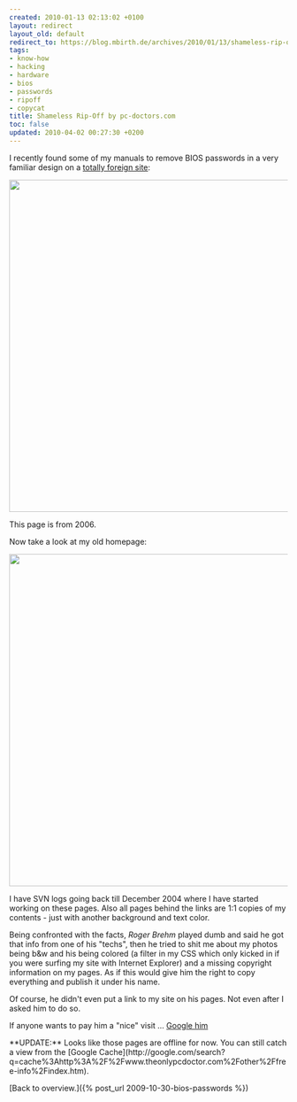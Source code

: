 ```yaml
---
created: 2010-01-13 02:13:02 +0100
layout: redirect
layout_old: default
redirect_to: https://blog.mbirth.de/archives/2010/01/13/shameless-rip-off-by-pc-doctors.com.html
tags:
- know-how
- hacking
- hardware
- bios
- passwords
- ripoff
- copycat
title: Shameless Rip-Off by pc-doctors.com
toc: false
updated: 2010-04-02 00:27:30 +0200
---
```


I recently found some of my manuals to remove BIOS passwords in a very familiar design on a
[totally foreign site](http://www.pc-doctors.com/other/free-info/):

<img src="{{ site.url }}/assets/ripoff-pcdoctors.png" alt="" width="600" />

This page is from 2006.


Now take a look at my old homepage:

<img src="{{ site.url }}/assets/original-riddick.png" alt="" width="600" />

I have SVN logs going back till December 2004 where I have started working on these pages. Also all pages behind the
links are 1:1 copies of my contents - just with another background and text color.


Being confronted with the facts, *Roger Brehm* played dumb and said he got that info from one of his "techs", then he
tried to shit me about my photos being b&w and his being colored (a filter in my CSS which only kicked in if you were
surfing my site with Internet Explorer) and a missing copyright information on my pages. As if this would give him the
right to copy everything and publish it under his name.

Of course, he didn't even put a link to my site on his pages. Not even after I asked him to do so.

If anyone wants to pay him a "nice" visit ... [Google him](http://google.com/search?q="Roger+Brehm"+hampton)

<p><div class="notetip" markdown="1">
**UPDATE:** Looks like those pages are offline for now. You can still catch a view from the
[Google Cache](http://google.com/search?q=cache%3Ahttp%3A%2F%2Fwww.theonlypcdoctor.com%2Fother%2Ffree-info%2Findex.htm).
</div></p>


[Back to overview.]({% post_url 2009-10-30-bios-passwords %})